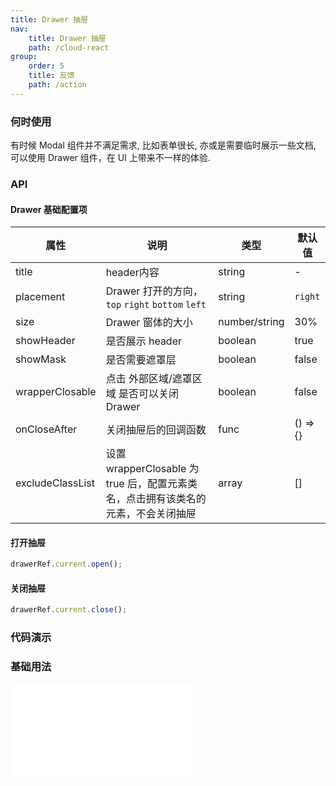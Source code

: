```yaml
---
title: Drawer 抽屉
nav:
    title: Drawer 抽屉
    path: /cloud-react
group:
    order: 5
    title: 反馈
    path: /action
---
```


### 何时使用
有时候 Modal 组件并不满足需求, 比如表单很长, 亦或是需要临时展示一些文档, 可以使用 Drawer 组件，在 UI 上带来不一样的体验.

### API

#### Drawer 基础配置项

| 属性           | 说明                    | 类型              | 默认值 
| -------------- | ---------------------- | ----------------- | ------ |
| title |  header内容  |  string  |   -  | |
| placement | Drawer 打开的方向，`top` `right` `bottom` `left`   |  string  |   `right`   | |
| size | Drawer 窗体的大小   |  number/string  |   30%  | |
| showHeader |  是否展示	header  |  boolean  |   true  | |
| showMask | 是否需要遮罩层    | boolean   |   false   | |
| wrapperClosable |  点击 外部区域/遮罩区域 是否可以关闭 Drawer	  |  boolean  |   false  | |
| onCloseAfter |  关闭抽屉后的回调函数	  |  func  |   () => {}  | |
| excludeClassList |  设置 wrapperClosable 为 true 后，配置元素类名，点击拥有该类名的元素，不会关闭抽屉	  |  array  |   []  | |

#### 打开抽屉
```js
drawerRef.current.open();
```

#### 关闭抽屉
```js
drawerRef.current.close();
```

### 代码演示

### 基础用法

<embed src="@components/drawer/demos/basic.md" />
